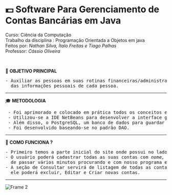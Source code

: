 # 💵 Software Para Gerenciamento de Contas Bancárias em Java 
Curso: Ciência da Computação <br>
Trabalho da disciplina : Programação Orientada a Objetos em java <br>
Feitos por: <i>Nathan Silva, Ítalo Freitas e Tiago Palhas</i> <br>
Professor: <i> Cássio Oliveira </i> <br>

<br>

📑 <b>OBJETIVO  PRINCIPAL</b>
<pre>
- Auxiliar as pessoas em suas rotinas financeiras/administrativas e proporcionar uma melhor organização
  das informações pessoais de cada pessoa.
</pre>

<hr>

🎓 <b>METODOLOGIA </b>
<pre>
 - Foi aprimorado e colocado em prática todos os conceitos e pilares de POO, como classes, objetos, herança, polimorfismo...
 - Utilizou-se a IDE NetBeans para desenvolver a interface gráfica do programa.
 - Além disso, o PostgreSQL, um banco de dados para guardar as informções inseridas pelo usuário.
 - Foi desenvolvido baseando-se no padrão DAO.
</pre>

<hr>

📌 <b>COMO FUNCIONA ?</b>
<pre>
- Primeiro temos a parte inicial do site onde possui no lado superior esquerdo um menu com 2 opções, <b>Consultar</b> e <b>Cadastrar</b>.
- O usuário poderá cadastrar todas as suas contas com <i>nome, nome do seu Banco, o valor do saldo</i>... Assim o cliente evita 
  de passar vários minutos procurando e com nosso programa ele não desperdiça tempo com isso, facilitando no seu dia!
- A seção de Consultar servirá de listagem de todas as contas que o usuário já cadastrou no Banco de Dados. Além disso 
  ele poderá excluir, Editar e Criar novas contas.  
</pre>

<hr>

![Frame 2](https://github.com/Dev-nathansilva/gerenciador-JAVA/assets/124079997/7a0054e0-59de-499f-95c5-67fd7054e17c)












